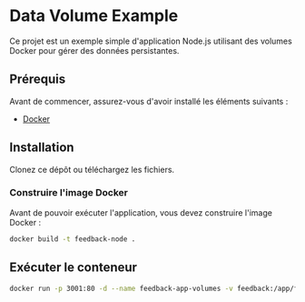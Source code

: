 # Data Volume Example

Ce projet est un exemple simple d'application Node.js utilisant des volumes Docker pour gérer des données persistantes. 

## Prérequis

Avant de commencer, assurez-vous d'avoir installé les éléments suivants :

- [Docker](https://www.docker.com/get-started)

## Installation

 Clonez ce dépôt ou téléchargez les fichiers.



### Construire l'image Docker

Avant de pouvoir exécuter l'application, vous devez construire l'image Docker :

```bash
docker build -t feedback-node .
```
## Exécuter le conteneur

```bash
docker run -p 3001:80 -d --name feedback-app-volumes -v feedback:/app/feedback feedback-node:volumes
```